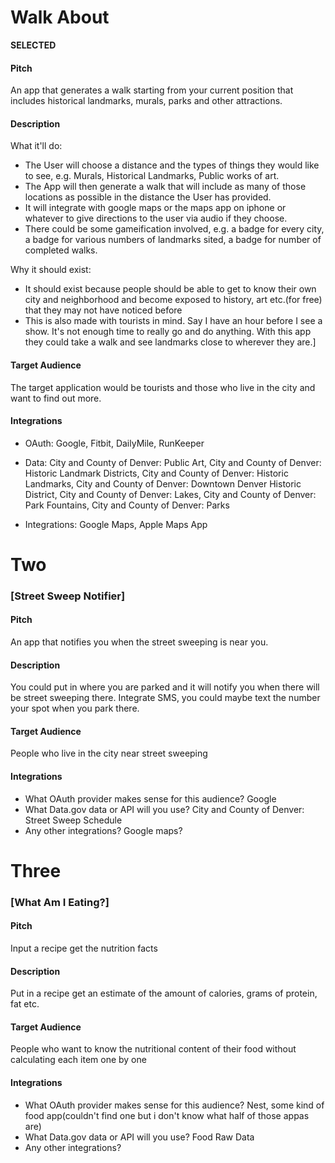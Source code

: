 # Walk About

**SELECTED**

#### Pitch

An app that generates a walk starting from your current position that includes historical landmarks, murals, parks and other attractions.

#### Description

What it'll do:
  - The User will choose a distance and the types of things they would like to see, e.g. Murals, Historical Landmarks, Public works of art.
  - The App will then generate a walk that will include as many of those locations as possible in the distance the User has provided.
  - It will integrate with google maps or the maps app on iphone or whatever to give directions to the user via audio if they choose.
  - There could be some gameification involved, e.g. a badge for every city, a badge for various numbers of landmarks sited, a badge for number of completed walks.  

Why it should exist:
  - It should exist because people should be able to get to know their own city and neighborhood and become exposed to history, art etc.(for free) that they may not have noticed before
  - This is also made with tourists in mind. Say I have an hour before I see a show. It's not enough time to really go and do anything. With this app they could take a walk and see landmarks close to wherever they are.]

#### Target Audience

The target application would be tourists and those who live in the city and want to find out more.

#### Integrations

* OAuth:        Google,
                Fitbit,
                DailyMile,
                RunKeeper

* Data:         City and County of Denver: Public Art,
                         City and County of Denver: Historic Landmark Districts,
                         City and County of Denver: Historic Landmarks,
                         City and County of Denver: Downtown Denver Historic District,
                         City and County of Denver: Lakes,
                         City and County of Denver: Park Fountains,
                         City and County of Denver: Parks

* Integrations: Google Maps,
                Apple Maps App

# Two

### [Street Sweep Notifier]


#### Pitch

An app that notifies you when the street sweeping is near you.

#### Description

You could put in where you are parked and it will notify you when there will be street sweeping there.
Integrate SMS, you could maybe text the number your spot when you park there.

#### Target Audience

People who live in the city near street sweeping

#### Integrations

* What OAuth provider makes sense for this audience? Google
* What Data.gov data or API will you use? City and County of Denver: Street Sweep Schedule
* Any other integrations? Google maps?

# Three

### [What Am I Eating?]


#### Pitch

Input a recipe get the nutrition facts
#### Description

Put in a recipe get an estimate of the amount of calories, grams of protein, fat etc.

#### Target Audience

People who want to know the nutritional content of their food without calculating each item one by one

#### Integrations

* What OAuth provider makes sense for this audience? Nest, some kind of food app(couldn't find one but i don't know what half of those appas are)
* What Data.gov data or API will you use? Food Raw Data
* Any other integrations?
